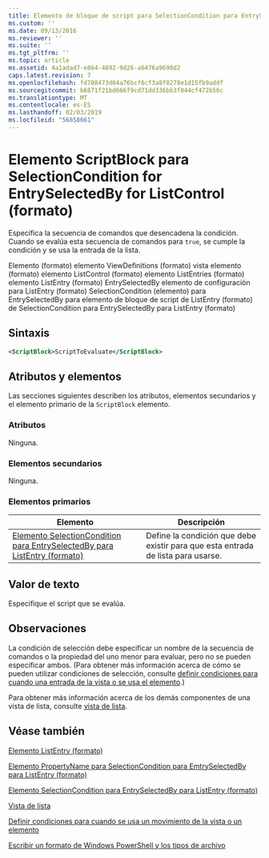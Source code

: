 ```yaml
---
title: Elemento de bloque de script para SelectionCondition para EntrySelectedBy para ListControl (formato) | Microsoft Docs
ms.custom: ''
ms.date: 09/13/2016
ms.reviewer: ''
ms.suite: ''
ms.tgt_pltfrm: ''
ms.topic: article
ms.assetid: 4a1adad7-e864-4892-9d26-a6476a9698d2
caps.latest.revision: 7
ms.openlocfilehash: fd708473d04a76bcf6cf3a8f8278e1d15fb9addf
ms.sourcegitcommit: b6871f21bd666f9cd71dd336bb3f844cf472b56c
ms.translationtype: MT
ms.contentlocale: es-ES
ms.lasthandoff: 02/03/2019
ms.locfileid: "56858661"
---
```

# <a name="scriptblock-element-for-selectioncondition-for-entryselectedby-for-listcontrol-format"></a>Elemento ScriptBlock para SelectionCondition for EntrySelectedBy for ListControl (formato)

Especifica la secuencia de comandos que desencadena la condición. Cuando se evalúa esta secuencia de comandos para `true`, se cumple la condición y se usa la entrada de la lista.

Elemento (formato) elemento ViewDefinitions (formato) vista elemento (formato) elemento ListControl (formato) elemento ListEntries (formato) elemento ListEntry (formato) EntrySelectedBy elemento de configuración para ListEntry (formato) SelectionCondition (elemento) para EntrySelectedBy para elemento de bloque de script de ListEntry (formato) de SelectionCondition para EntrySelectedBy para ListEntry (formato)

## <a name="syntax"></a>Sintaxis

```xml
<ScriptBlock>ScriptToEvaluate</ScriptBlock>
```

## <a name="attributes-and-elements"></a>Atributos y elementos

Las secciones siguientes describen los atributos, elementos secundarios y el elemento primario de la `ScriptBlock` elemento.

### <a name="attributes"></a>Atributos

Ninguna.

### <a name="child-elements"></a>Elementos secundarios

Ninguna.

### <a name="parent-elements"></a>Elementos primarios

|Elemento|Descripción|
|-------------|-----------------|
|[Elemento SelectionCondition para EntrySelectedBy para ListEntry (formato)](./selectioncondition-element-for-entryselectedby-for-listcontrol-format.md)|Define la condición que debe existir para que esta entrada de lista para usarse.|

## <a name="text-value"></a>Valor de texto

Especifique el script que se evalúa.

## <a name="remarks"></a>Observaciones

La condición de selección debe especificar un nombre de la secuencia de comandos o la propiedad del uno menor para evaluar, pero no se pueden especificar ambos. (Para obtener más información acerca de cómo se pueden utilizar condiciones de selección, consulte [definir condiciones para cuando una entrada de la vista o se usa el elemento](./defining-conditions-for-displaying-data.md).)

Para obtener más información acerca de los demás componentes de una vista de lista, consulte [vista de lista](./creating-a-list-view.md).

## <a name="see-also"></a>Véase también

[Elemento ListEntry (formato)](./listentry-element-for-listcontrol-format.md)

[Elemento PropertyName para SelectionCondition para EmtrySelectedBy para ListEntry (formato)](./propertyname-element-for-selectioncondition-for-entryselectedby-for-listcontrol-format.md)

[Elemento SelectionCondition para EntrySelectedBy para ListEntry (formato)](./selectioncondition-element-for-entryselectedby-for-listcontrol-format.md)

[Vista de lista](./creating-a-list-view.md)

[Definir condiciones para cuando se usa un movimiento de la vista o un elemento](./defining-conditions-for-displaying-data.md)

[Escribir un formato de Windows PowerShell y los tipos de archivo](./writing-a-powershell-formatting-file.md)
